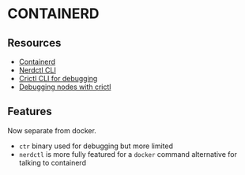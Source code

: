 # CONTAINERD

## Resources
- [Containerd](https://containerd.io/)
- [Nerdctl CLI](https://github.com/containerd/nerdctl)
- [Crictl CLI for debugging](https://github.com/kubernetes-sigs/cri-tools/blob/master/docs/crictl.md)
- [Debugging nodes with crictl](https://kubernetes.io/docs/tasks/debug/debug-cluster/crictl/)

## Features
Now separate from docker.

- `ctr` binary used for debugging but more limited
- `nerdctl` is more fully featured for a `docker` command alternative for talking to containerd